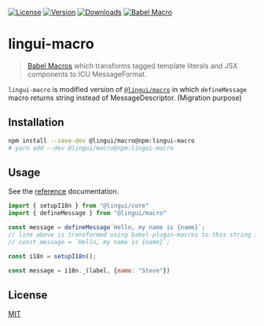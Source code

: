 [![License][badge-license]][license]
[![Version][badge-version]][package]
[![Downloads][badge-downloads]][package]
[![Babel Macro][badge-macro]][linguijs]

# lingui-macro

> [Babel Macros](https://github.com/kentcdodds/babel-plugin-macros) which
> transforms tagged template literals and JSX components to ICU MessageFormat.

`lingui-macro` is modified version of [`@lingui/macro`][linguimacro]
in which `defineMessage` macro returns string instead of MessageDescriptor. (Migration purpose)

## Installation

```sh
npm install --save-dev @lingui/macro@npm:lingui-macro
# yarn add --dev @lingui/macro@npm:lingui-macro
```

## Usage

See the [reference][reference] documentation.

```js
import { setupI18n } from "@lingui/core"
import { defineMessage } from "@lingui/macro"

const message = defineMessage`Hello, my name is {name}`;
// line above is transformed using babel-plugin-macros to this string instead of MessageDescriptor
// const message = `Hello, my name is {name}`;

const i18n = setupI18n();

const message = i18n._(label, {name: "Steve"})
```

## License

[MIT][license]

[license]: https://github.com/abdul-kissflow/lingui-macro/blob/main/LICENSE
[linguijs]: https://github.com/lingui/js-lingui
[reference]: https://lingui.dev/ref/macro/
[linguimacro]: https://www.npmjs.com/package/@lingui/macro
[package]: https://www.npmjs.com/package/lingui-macro
[badge-downloads]: https://img.shields.io/npm/dw/lingui-macro.svg
[badge-version]: https://img.shields.io/npm/v/lingui-macro.svg
[badge-license]: https://img.shields.io/npm/l/lingui-macro.svg
[badge-macro]: https://img.shields.io/badge/babel--macro-%F0%9F%8E%A3-f5da55.svg
